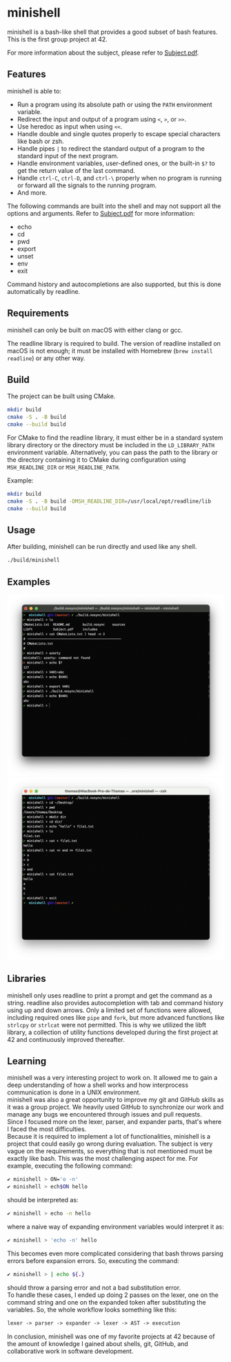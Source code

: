 minishell
=========

minishell is a bash-like shell that provides a good subset of bash features. This is the first group project at 42.

For more information about the subject, please refer to [Subject.pdf](Subject.pdf).

Features
--------

minishell is able to:

- Run a program using its absolute path or using the `PATH` environment variable.
- Redirect the input and output of a program using `<`, `>`, or `>>`.
- Use heredoc as input when using `<<`.
- Handle double and single quotes properly to escape special characters like bash or zsh.
- Handle pipes `|` to redirect the standard output of a program to the standard input of the next program.
- Handle environment variables, user-defined ones, or the built-in `$?` to get the return value of the last command.
- Handle `ctrl-C`, `ctrl-D`, and `ctrl-\` properly when no program is running or forward all the signals to the running program.
- And more.

The following commands are built into the shell and may not support all the options and arguments. Refer to [Subject.pdf](Subject.pdf) for more information:

- echo
- cd
- pwd
- export
- unset
- env
- exit

Command history and autocompletions are also supported, but this is done automatically by readline.

Requirements
------------

minishell can only be built on macOS with either clang or gcc.

The readline library is required to build. The version of readline installed on macOS is not enough; it must be installed with Homebrew (`brew install readline`) or any other way.

Build
-----

The project can be built using CMake.

```sh
mkdir build
cmake -S . -B build
cmake --build build
```

For CMake to find the readline library, it must either be in a standard system library directory or the directory must be included in the `LD_LIBRARY_PATH` environment variable. Alternatively, you can pass the path to the library or the directory containing it to CMake during configuration using `MSH_READLINE_DIR` or `MSH_READLINE_PATH`.

Example:

```sh
mkdir build
cmake -S . -B build -DMSH_READLINE_DIR=/usr/local/opt/readline/lib
cmake --build build
```

Usage
-----

After building, minishell can be run directly and used like any shell.

```sh
./build/minishell
```

Examples
--------

![exemple1](exemple1.png)
![exemple2](exemple2.png)

Libraries
---------

minishell only uses readline to print a prompt and get the command as a string. readline also provides autocompletion with tab and command history using up and down arrows.
Only a limited set of functions were allowed, including required ones like `pipe` and `fork`, but more advanced functions like `strlcpy` or `strlcat` were not permitted. This is why we utilized the libft library, a collection of utility functions developed during the first project at 42 and continuously improved thereafter.

Learning
--------

minishell was a very interesting project to work on. It allowed me to gain a deep understanding of how a shell works and how interprocess communication is done in a UNIX environment.  
minishell was also a great opportunity to improve my git and GitHub skills as it was a group project. We heavily used GitHub to synchronize our work and manage any bugs we encountered through issues and pull requests.  
Since I focused more on the lexer, parser, and expander parts, that's where I faced the most difficulties.  
Because it is required to implement a lot of functionalities, minishell is a project that could easily go wrong during evaluation. The subject is very vague on the requirements, so everything that is not mentioned must be exactly like bash. This was the most challenging aspect for me. For example, executing the following command:

```sh
✔︎ minishell > ON='o -n'
✔︎ minishell > ech$ON hello
```

should be interpreted as:

```sh
✔︎ minishell > echo -n hello
```

where a naive way of expanding environment variables would interpret it as:

```sh
✔︎ minishell > 'echo -n' hello
```

This becomes even more complicated considering that bash throws parsing errors before expansion errors. So, executing the command:

```sh
✔︎ minishell > | echo ${.}
```

should throw a parsing error and not a bad substitution error.  
To handle these cases, I ended up doing 2 passes on the lexer, one on the command string and one on the expanded token after substituting the variables. So, the whole workflow looks something like this:

```txt
lexer -> parser -> expander -> lexer -> AST -> execution
```

In conclusion, minishell was one of my favorite projects at 42 because of the amount of knowledge I gained about shells, git, GitHub, and collaborative work in software development.
